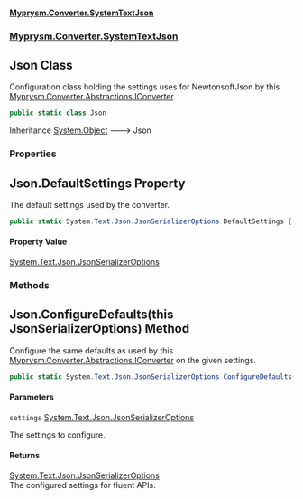 #### [Myprysm.Converter.SystemTextJson](index.md 'index')
### [Myprysm.Converter.SystemTextJson](index.md#Myprysm.Converter.SystemTextJson 'Myprysm.Converter.SystemTextJson')

## Json Class

Configuration class holding the settings uses for NewtonsoftJson by this [Myprysm.Converter.Abstractions.IConverter](https://docs.microsoft.com/en-us/dotnet/api/Myprysm.Converter.Abstractions.IConverter 'Myprysm.Converter.Abstractions.IConverter').

```csharp
public static class Json
```

Inheritance [System.Object](https://docs.microsoft.com/en-us/dotnet/api/System.Object 'System.Object') &#129106; Json
### Properties

<a name='Myprysm.Converter.SystemTextJson.Json.DefaultSettings'></a>

## Json.DefaultSettings Property

The default settings used by the converter.

```csharp
public static System.Text.Json.JsonSerializerOptions DefaultSettings { get; }
```

#### Property Value
[System.Text.Json.JsonSerializerOptions](https://docs.microsoft.com/en-us/dotnet/api/System.Text.Json.JsonSerializerOptions 'System.Text.Json.JsonSerializerOptions')
### Methods

<a name='Myprysm.Converter.SystemTextJson.Json.ConfigureDefaults(thisSystem.Text.Json.JsonSerializerOptions)'></a>

## Json.ConfigureDefaults(this JsonSerializerOptions) Method

Configure the same defaults as used by this [Myprysm.Converter.Abstractions.IConverter](https://docs.microsoft.com/en-us/dotnet/api/Myprysm.Converter.Abstractions.IConverter 'Myprysm.Converter.Abstractions.IConverter') on the given settings.

```csharp
public static System.Text.Json.JsonSerializerOptions ConfigureDefaults(this System.Text.Json.JsonSerializerOptions settings);
```
#### Parameters

<a name='Myprysm.Converter.SystemTextJson.Json.ConfigureDefaults(thisSystem.Text.Json.JsonSerializerOptions).settings'></a>

`settings` [System.Text.Json.JsonSerializerOptions](https://docs.microsoft.com/en-us/dotnet/api/System.Text.Json.JsonSerializerOptions 'System.Text.Json.JsonSerializerOptions')

The settings to configure.

#### Returns
[System.Text.Json.JsonSerializerOptions](https://docs.microsoft.com/en-us/dotnet/api/System.Text.Json.JsonSerializerOptions 'System.Text.Json.JsonSerializerOptions')  
The configured settings for fluent APIs.